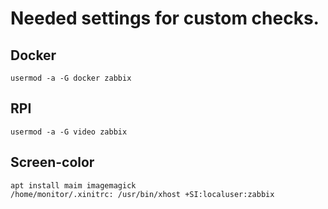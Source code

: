 # Needed settings for custom checks.

## Docker
```
usermod -a -G docker zabbix
```

## RPI
```
usermod -a -G video zabbix
```

## Screen-color
```
apt install maim imagemagick
/home/monitor/.xinitrc: /usr/bin/xhost +SI:localuser:zabbix
```

